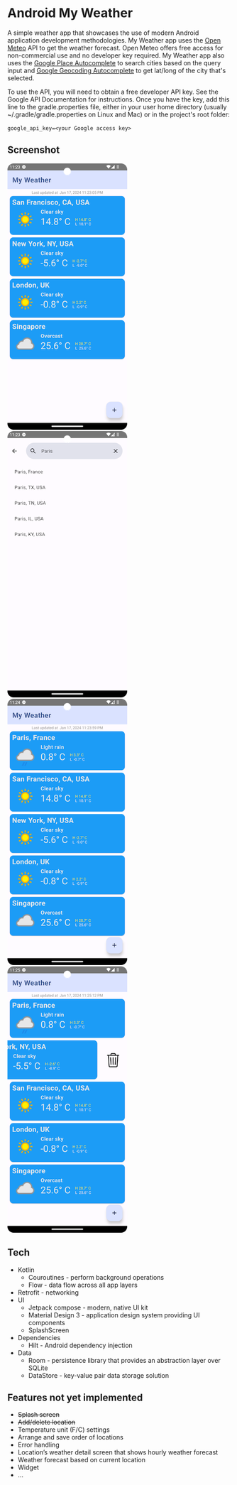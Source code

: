 # Android My Weather
A simple weather app that showcases the use of modern Android application development methodologies.
My Weather app uses the [Open Meteo](https://open-meteo.com/) API to get the weather forecast. Open Meteo offers free access for non-commercial use and no developer key required.
My Weather app also uses the [Google Place Autocomplete](https://developers.google.com/maps/documentation/places/web-service/autocomplete) to search cities based on the query input and [Google Geocoding Autocomplete](https://developers.google.com/maps/documentation/geocoding/overview#place-id) to get lat/long of the city that's selected.

To use the API, you will need to obtain a free developer API key. See the Google API Documentation for instructions.
Once you have the key, add this line to the gradle.properties file, either in your user home directory (usually ~/.gradle/gradle.properties on Linux and Mac) or in the project's root folder:
```
google_api_key=<your Google access key>
```


## Screenshot
![Screenshot1](/screenshots/Screenshot1.png)
![Screenshot2](/screenshots/Screenshot2.png)
![Screenshot3](/screenshots/Screenshot3.png)
![Screenshot4](/screenshots/Screenshot4.png)

## Tech
* Kotlin
  - Couroutines - perform background operations
  - Flow - data flow across all app layers
* Retrofit - networking
* UI
  - Jetpack compose - modern, native UI kit
  - Material Design 3 - application design system providing UI components
  - SplashScreen 
* Dependencies
  - Hilt - Android dependency injection
* Data
  - Room - persistence library that provides an abstraction layer over SQLite
  - DataStore - key-value pair data storage solution

## Features not yet implemented
* ~~Splash screen~~
* ~~Add/delete location~~
* Temperature unit (F/C) settings
* Arrange and save order of locations
* Error handling
* Location’s weather detail screen that shows hourly weather forecast
* Weather forecast based on current location
* Widget
* ...
